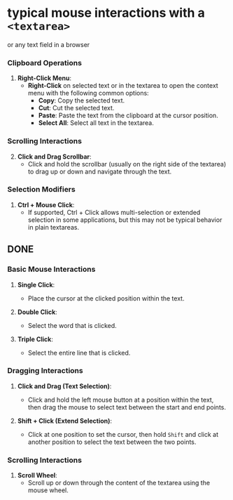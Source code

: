 # typical mouse interactions with a `<textarea>`

or any text field in a browser

### Clipboard Operations

1. **Right-Click Menu**:
   - **Right-Click** on selected text or in the textarea to open the context menu with the following common options:
     - **Copy**: Copy the selected text.
     - **Cut**: Cut the selected text.
     - **Paste**: Paste the text from the clipboard at the cursor position.
     - **Select All**: Select all text in the textarea.

### Scrolling Interactions

2. **Click and Drag Scrollbar**:
   - Click and hold the scrollbar (usually on the right side of the textarea) to drag up or down and navigate through the text.

### Selection Modifiers

1. **Ctrl + Mouse Click**:
   - If supported, Ctrl + Click allows multi-selection or extended selection in some applications, but this may not be typical behavior in plain textareas.

## DONE

### Basic Mouse Interactions

1. **Single Click**:
   - Place the cursor at the clicked position within the text.

2. **Double Click**:
   - Select the word that is clicked.

3. **Triple Click**:
   - Select the entire line that is clicked.

### Dragging Interactions

1. **Click and Drag (Text Selection)**:
   - Click and hold the left mouse button at a position within the text, then drag the mouse to select text between the start and end points.

2. **Shift + Click (Extend Selection)**:
   - Click at one position to set the cursor, then hold `Shift` and click at another position to select the text between the two points.

### Scrolling Interactions

1. **Scroll Wheel**:
   - Scroll up or down through the content of the textarea using the mouse wheel.

